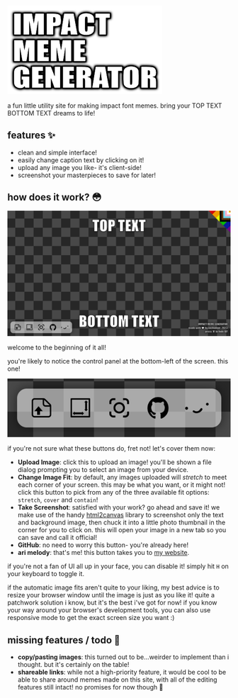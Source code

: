 ![IMPACT MEME GENERATOR](/guide/title.png)

a fun little utility site for making impact font memes. bring your TOP TEXT BOTTOM TEXT dreams to life!

## features ✨

- clean and simple interface!
- easily change caption text by clicking on it!
- upload any image you like- it's client-side!
- screenshot your masterpieces to save for later!

## how does it work? 😳

![starting interface](/guide/start.png)

welcome to the beginning of it all!

you're likely to notice the control panel at the bottom-left of the screen. this one!

![control panel](/guide/controls.png)

if you're not sure what these buttons do, fret not! let's cover them now:

- **Upload Image**: click this to upload an image! you'll be shown a file dialog prompting you to select an image from your device.
- **Change Image Fit**: by default, any images uploaded will *stretch* to meet each corner of your screen. this may be what you want, or it might not! click this button to pick from any of the three available fit options: `stretch`, `cover` and `contain`!
- **Take Screenshot**: satisfied with your work? go ahead and save it! we make use of the handy [html2canvas](https://html2canvas.hertzen.com/) library to screenshot only the text and background image, then chuck it into a little photo thumbnail in the corner for you to click on. this will open your image in a new tab so you can save and call it official!
- **GitHub**: no need to worry this button- you're already here!
- **ari melody**: that's me! this button takes you to [my website](https://arimelody.me).

if you're not a fan of UI all up in your face, you can disable it! simply hit `H` on your keyboard to toggle it.

if the automatic image fits aren't quite to your liking, my best advice is to resize your browser window until the image is just as you like it! quite a patchwork solution i know, but it's the best i've got for now! if you know your way around your browser's development tools, you can also use responsive mode to get the exact screen size you want :)

## missing features / todo 🫥

- **copy/pasting images**: this turned out to be...weirder to implement than i thought. but it's certainly on the table!
- **shareable links**: while not a high-priority feature, it would be cool to be able to share around memes made on this site, with all of the editing features still intact! no promises for now though 🤞
